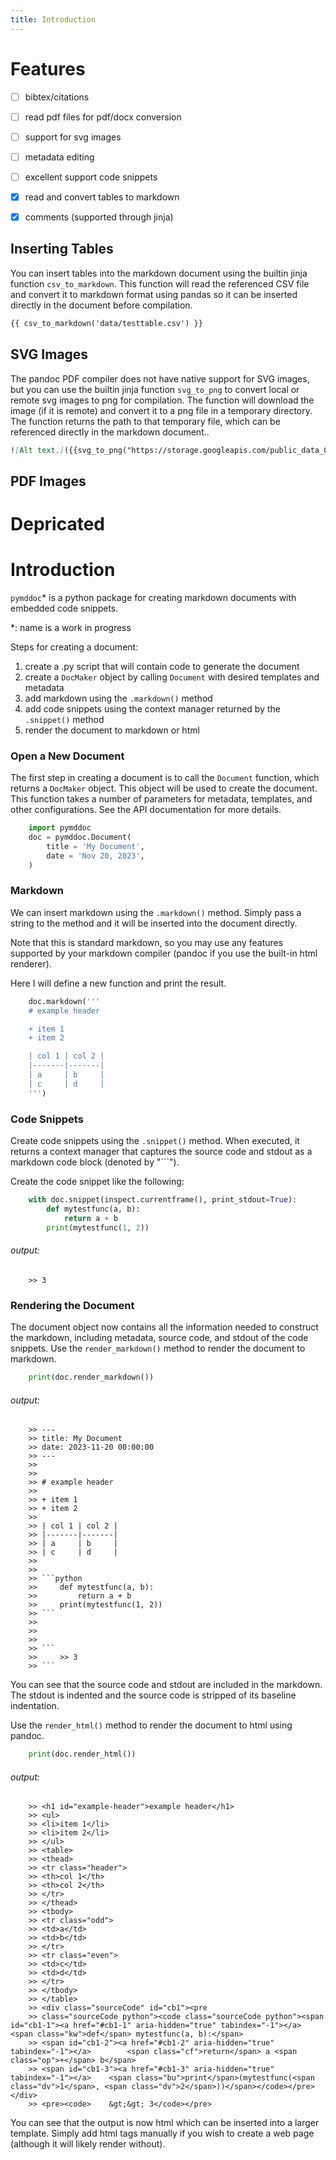 ```yaml
---
title: Introduction
---
```



# Features

+ [ ] bibtex/citations
+ [ ] read pdf files for pdf/docx conversion
+ [ ] support for svg images

+ [ ] metadata editing
+ [ ] excellent support code snippets
+ [x] read and convert tables to markdown
+ [x] comments (supported through jinja)

## Inserting Tables

You can insert tables into the markdown document using the builtin jinja function `csv_to_markdown`. This function will read the referenced CSV file and convert it to markdown format using pandas so it can be inserted directly in the document before compilation.

```markdown
{{ csv_to_markdown('data/testtable.csv') }}
```

## SVG Images

The pandoc PDF compiler does not have native support for SVG images, but you can use the builtin jinja function `svg_to_png` to convert local or remote svg images to png for compilation. The function will download the image (if it is remote) and convert it to a png file in a temporary directory. The function returns the path to that temporary file, which can be referenced directly in the markdown document..

```markdown
![Alt text.]({{svg_to_png("https://storage.googleapis.com/public_data_09324832787/static_factory_methods.svg")}}){ #hello .myclass size="80%" }
```

## PDF Images



# Depricated

# Introduction

`pymddoc`\* is a python package for creating markdown documents with embedded code snippets.

\*: name is a work in progress

Steps for creating a document:

1. create a .py script that will contain code to generate the document
2. create a `DocMaker` object by calling `Document` with desired templates and metadata
3. add markdown using the `.markdown()` method
4. add code snippets using the context manager returned by the `.snippet()` method
5. render the document to markdown or html

### Open a New Document

The first step in creating a document is to call the `Document` function, which returns a `DocMaker` object. This object will be used to create the document. This function takes a number of parameters for metadata, templates, and other configurations. See the API documentation for more details.



```python
    import pymddoc
    doc = pymddoc.Document(
        title = 'My Document',
        date = 'Nov 20, 2023',
    )
```




### Markdown

We can insert markdown using the `.markdown()` method. Simply pass a string to the method and it will be inserted into the document directly. 

Note that this is standard markdown, so you may use any features supported by your markdown compiler (pandoc if you use the built-in html renderer).

Here I will define a new function and print the result.


```python
    doc.markdown('''
    # example header

    + item 1
    + item 2

    | col 1 | col 2 |
    |-------|-------|
    | a     | b     |
    | c     | d     |
    ''')
```




### Code Snippets

Create code snippets using the `.snippet()` method. When executed, it returns a context manager that captures the source code and stdout as a markdown code block (denoted by "```").

Create the code snippet like the following:


```python
    with doc.snippet(inspect.currentframe(), print_stdout=True):
        def mytestfunc(a, b):
            return a + b
        print(mytestfunc(1, 2))
```

###### output:

```
    >> 3
```



### Rendering the Document

The document object now contains all the information needed to construct the markdown, including metadata, source code, and stdout of the code snippets. Use the `render_markdown()` method to render the document to markdown.


```python
    print(doc.render_markdown())
```

###### output:

```
    >> ---
    >> title: My Document
    >> date: 2023-11-20 00:00:00
    >> ---
    >> 
    >> 
    >> # example header
    >> 
    >> + item 1
    >> + item 2
    >> 
    >> | col 1 | col 2 |
    >> |-------|-------|
    >> | a     | b     |
    >> | c     | d     |
    >> 
    >> 
    >> ```python
    >>     def mytestfunc(a, b):
    >>         return a + b
    >>     print(mytestfunc(1, 2))
    >> ```
    >> 
    >> 
    >> 
    >> ```
    >>     >> 3
    >> ```
```



You can see that the source code and stdout are included in the markdown. The stdout is indented and the source code is stripped of its baseline indentation.

Use the `render_html()` method to render the document to html using pandoc.


```python
    print(doc.render_html())
```

###### output:

```
    >> <h1 id="example-header">example header</h1>
    >> <ul>
    >> <li>item 1</li>
    >> <li>item 2</li>
    >> </ul>
    >> <table>
    >> <thead>
    >> <tr class="header">
    >> <th>col 1</th>
    >> <th>col 2</th>
    >> </tr>
    >> </thead>
    >> <tbody>
    >> <tr class="odd">
    >> <td>a</td>
    >> <td>b</td>
    >> </tr>
    >> <tr class="even">
    >> <td>c</td>
    >> <td>d</td>
    >> </tr>
    >> </tbody>
    >> </table>
    >> <div class="sourceCode" id="cb1"><pre
    >> class="sourceCode python"><code class="sourceCode python"><span id="cb1-1"><a href="#cb1-1" aria-hidden="true" tabindex="-1"></a>    <span class="kw">def</span> mytestfunc(a, b):</span>
    >> <span id="cb1-2"><a href="#cb1-2" aria-hidden="true" tabindex="-1"></a>        <span class="cf">return</span> a <span class="op">+</span> b</span>
    >> <span id="cb1-3"><a href="#cb1-3" aria-hidden="true" tabindex="-1"></a>    <span class="bu">print</span>(mytestfunc(<span class="dv">1</span>, <span class="dv">2</span>))</span></code></pre></div>
    >> <pre><code>    &gt;&gt; 3</code></pre>
```



You can see that the output is now html which can be inserted into a larger template. Simply add html tags manually if you wish to create a web page (although it will likely render without).                  


